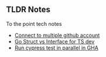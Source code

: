 ## TLDR Notes

To the point tech notes

- [Connect to multiple github account](./content/connect_multiple_gh.md)
- [Go Struct vs Interface for TS dev](./content/go_struct_vs_interface.md)
- [Run cypress test in parallel in GHA](./content/run_cypress_in_parallel.md)

